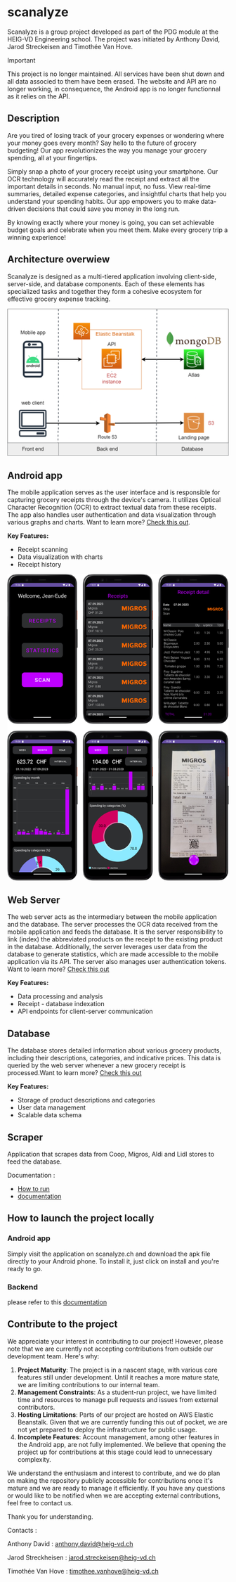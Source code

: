 # scanalyze

[](docs/design/logo/scanalyze_two-tone_light-bg.png)


Scanalyze is a group project developed as part of the PDG module at the HEIG-VD Engineering school. The project was
initiated by Anthony David, Jarod Streckeisen and Timothée Van Hove.

> [!IMPORTANT]  
> This project is no longer maintained. All services have been shut down and all data associed to them have been erased.
> The website and API are no longer working, in consequence, the Android app is no longer functionnal as it relies on the API.

## Description

Are you tired of losing track of your grocery expenses or wondering where your money goes every month? Say hello to the
future of grocery budgeting! Our app revolutionizes the way you manage your grocery spending, all at your fingertips.

Simply snap a photo of your grocery receipt using your smartphone. Our OCR technology will accurately read the receipt
and extract all the important details in seconds. No manual input, no fuss. View real-time summaries, detailed expense
categories, and insightful charts that help you understand your spending habits. Our app empowers you to make
data-driven decisions that could save you money in the long run.

By knowing exactly where your money is going, you can set achievable budget goals and celebrate when you meet them. Make
every grocery trip a winning experience!

## Architecture overwiew

Scanalyze is designed as a multi-tiered application involving client-side, server-side, and database components. Each of
these elements has specialized tasks and together they form a cohesive ecosystem for effective grocery expense tracking.

![](./docs/figures/architecture_v2.png)

## Android app

The mobile application serves as the user interface and is responsible for capturing grocery receipts through the
device's camera. It utilizes Optical Character Recognition (OCR) to extract textual data from these receipts. The app
also handles user authentication and data visualization through various graphs and charts. Want to learn
more? [Check this out](android_app/README.md).

**Key Features:**

- Receipt scanning
- Data visualization with charts
- Receipt history

![](docs/figures/mobile_app_pages.png)

## Web Server

The web server acts as the intermediary between the mobile application and the database. The server processes the OCR
data received from the mobile application and feeds the database. It is the server responsibility to link (index) the
abbreviated products on the receipt to the existing product in the database. Additionally, the server leverages user
data from the database to generate statistics, which are made accessible to the mobile application via its API. The
server also manages user authentication tokens. Want to learn more? [Check this out](backend/README.md)

**Key Features:**

- Data processing and analysis
- Receipt - database indexation
- API endpoints for client-server communication

## Database

The database stores detailed information about various grocery products, including their descriptions, categories, and
indicative prices. This data is queried by the web server whenever a new grocery receipt is processed.Want to learn
more? [Check this out](database/README.md)

**Key Features:**

- Storage of product descriptions and categories
- User data management
- Scalable data schema

## Scraper

Application that scrapes data from Coop, Migros, Aldi and Lidl stores to feed the database.

Documentation :

- [How to run](scraper/README.md)
- [documentation](scraper/SCRAPER.md)

## How to launch the project locally

### Android app

Simply visit the application on scanalyze.ch and download the apk file directly to your Android phone. To install it,
just click on install and you're ready to go.

### Backend

please refer to this [documentation](backend/README.md)

## Contribute to the project

We appreciate your interest in contributing to our project! However, please note that we are currently not accepting
contributions from outside our development team. Here's why:

1. **Project Maturity**: The project is in a nascent stage, with various core features still under development. Until it
   reaches a more mature state, we are limiting contributions to our internal team.
2. **Management Constraints**: As a student-run project, we have limited time and resources to manage pull requests and
   issues from external contributors.
3. **Hosting Limitations**: Parts of our project are hosted on AWS Elastic Beanstalk. Given that we are currently
   funding this out of pocket, we are not yet prepared to deploy the infrastructure for public usage.
4. **Incomplete Features**: Account management, among other features in the Android app, are not fully implemented. We
   believe that opening the project up for contributions at this stage could lead to unnecessary complexity.

We understand the enthusiasm and interest to contribute, and we do plan on making the repository publicly accessible for
contributions once it's mature and we are ready to manage it efficiently. If you have any questions or would like to be
notified when we are accepting external contributions, feel free to contact us.

Thank you for understanding.

Contacts :

Anthony David : anthony.david@heig-vd.ch

Jarod Streckheisen : jarod.streckeisen@heig-vd.ch

Timothée Van Hove : timothee.vanhove@heig-vd.ch

